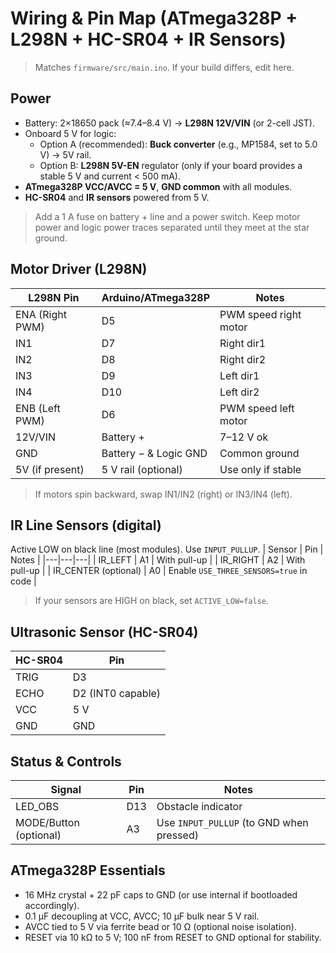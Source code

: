 # Wiring & Pin Map (ATmega328P + L298N + HC-SR04 + IR Sensors)

> Matches `firmware/src/main.ino`. If your build differs, edit here.

## Power
- Battery: 2×18650 pack (≈7.4–8.4 V) → **L298N 12V/VIN** (or 2-cell JST).
- Onboard 5 V for logic:
  - Option A (recommended): **Buck converter** (e.g., MP1584, set to 5.0 V) → 5V rail.
  - Option B: **L298N 5V-EN** regulator (only if your board provides a stable 5 V and current < 500 mA).
- **ATmega328P VCC/AVCC = 5 V**, **GND common** with all modules.
- **HC-SR04** and **IR sensors** powered from 5 V.

> Add a 1 A fuse on battery + line and a power switch. Keep motor power and logic power traces separated until they meet at the star ground.

## Motor Driver (L298N)
| L298N Pin | Arduino/ATmega328P | Notes |
|---|---|---|
| ENA (Right PWM) | D5 | PWM speed right motor |
| IN1 | D7 | Right dir1 |
| IN2 | D8 | Right dir2 |
| IN3 | D9 | Left dir1 |
| IN4 | D10 | Left dir2 |
| ENB (Left PWM) | D6 | PWM speed left motor |
| 12V/VIN | Battery + | 7–12 V ok |
| GND | Battery − & Logic GND | Common ground |
| 5V (if present) | 5 V rail (optional) | Use only if stable |

> If motors spin backward, swap IN1/IN2 (right) or IN3/IN4 (left).

## IR Line Sensors (digital)
Active LOW on black line (most modules). Use `INPUT_PULLUP`.
| Sensor | Pin | Notes |
|---|---|---|
| IR_LEFT | A1 | With pull-up |
| IR_RIGHT | A2 | With pull-up |
| IR_CENTER (optional) | A0 | Enable `USE_THREE_SENSORS=true` in code |

> If your sensors are HIGH on black, set `ACTIVE_LOW=false`.

## Ultrasonic Sensor (HC-SR04)
| HC-SR04 | Pin |
|---|---|
| TRIG | D3 |
| ECHO | D2 (INT0 capable) |
| VCC | 5 V |
| GND | GND |

## Status & Controls
| Signal | Pin | Notes |
|---|---|---|
| LED_OBS | D13 | Obstacle indicator |
| MODE/Button (optional) | A3 | Use `INPUT_PULLUP` (to GND when pressed) |

## ATmega328P Essentials
- 16 MHz crystal + 22 pF caps to GND (or use internal if bootloaded accordingly).
- 0.1 µF decoupling at VCC, AVCC; 10 µF bulk near 5 V rail.
- AVCC tied to 5 V via ferrite bead or 10 Ω (optional noise isolation).
- RESET via 10 kΩ to 5 V; 100 nF from RESET to GND optional for stability.

